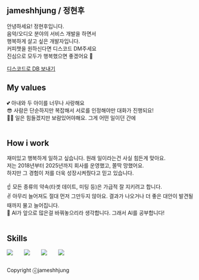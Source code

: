 ## jameshhjung / 정현후
안녕하세요! 정현후입니다.<br> 
음악/오디오 분야의 서비스 개발을 하면서<br>
행복하게 살고 싶은 개발자입니다.<br>
커피챗을 원하신다면 디스코드 DM주세요<br>
진심으로 모두가 행복했으면 좋겠어요 🥰<br>

[디스코드로 DB 보내기](https://discord.com/users/jameshhjung)
<br>

## My values
💕 아내와 두 아이를 너무나 사랑해요<br />
😎 사람은 단순하지만 복잡해서 서로를 인정해야만 대화가 진행되요!<br />
🧑‍💻 일은 힘들겠지만 보람있어야해요. 그게 어떤 일이던 간에<br />
<br />

## How i work
재미있고 행복하게 일하고 싶습니다. 원래 일이라는건 사실 힘든게 맞아요.<br>
저는 2018년부터 2025년까지 회사를 운영했고, 쫄딱 망했어요.<br>
하지만 그 경험이 저를 더욱 성장시켜줬다고 믿고 있습니다.<br>
<br>
☝️ 모든 종류의 약속(타겟 데이트, 미팅 등)은 가급적 잘 지키려고 합니다.<br>
✌️ 아무리 늘어져도 절대 먼저 그만두지 않아요. 결과가 나오거나 더 좋은 대안이 발견될때까지 물고 늘어집니다.<br>
🤟 AI가 앞으로 많은걸 바꿔놓으리라 생각합니다. 그래서 AI를 공부합니다!<br>
<br>

## Skills
<div style="display:flex;gap:30px;flex-wrap:wrap;">
  <img src="https://img.shields.io/badge/python-F7DF1E?style=for-the-badge&logo=python&logoColor=black">
  <img src="https://img.shields.io/badge/rust-000000?style=for-the-badge&logo=rust&logoColor=white">
  <img src="https://img.shields.io/badge/JUCE-8DC63F?style=for-the-badge&logo=juce&logoColor=white">
  <img src="https://img.shields.io/badge/PyTorch-EE4C2C?style=for-the-badge&logo=juce&logoColor=white">
</div>
<br>

Copyright ⓒjameshhjung